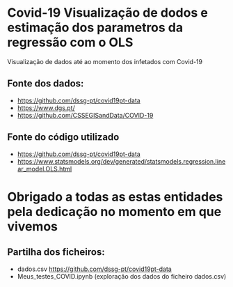 # Covid-19 Visualização de dodos e estimação dos parametros da regressão com o OLS
Visualização de dados até ao momento dos infetados com Covid-19

## Fonte dos dados:
- https://github.com/dssg-pt/covid19pt-data
- https://www.dgs.pt/
- https://github.com/CSSEGISandData/COVID-19

## Fonte do código utilizado
- https://github.com/dssg-pt/covid19pt-data
- https://www.statsmodels.org/dev/generated/statsmodels.regression.linear_model.OLS.html

# Obrigado a todas as estas entidades pela dedicação no momento em que vivemos


## Partilha dos ficheiros:
- dados.csv https://github.com/dssg-pt/covid19pt-data
- Meus_testes_COVID.ipynb (exploração dos dados do ficheiro dados.csv)
